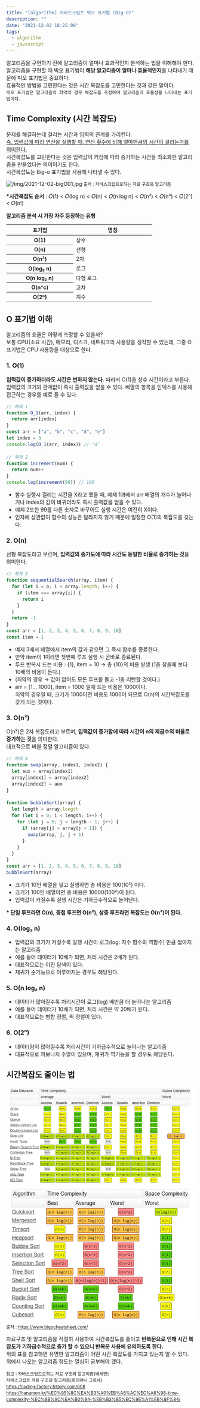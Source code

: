 ```yaml
---
title: "[algorithm] 자바스크립트 빅오 표기법 (Big-O)"
description: ""
date: "2021-12-02 18:25:00"
tags:
  - algorithm
  - javascript
---
```


알고리즘을 구현하기 전에 알고리즘이 얼마나 효과적인지 분석하는 법을 이해해야 한다.<br>
알고리즘을 구현할 때 빅오 표기법이 **해당 알고리즘이 얼마나 효율적인지**를 나타내기 때문에 빅오 표기법은 중요하다.<br>
효율적인 방법을 고민한다는 것은 시간 복잡도를 고민한다는 것과 같은 말이다. <br>
`빅오 표기법은 알고리즘의 최악의 경우 복잡도를 측정하며 알고리즘의 효율성을 나타내는 표기법이다.`

## Time Complexity (시간 복잡도)

문제를 해결하는데 걸리는 시간과 입력의 관계를 가리킨다. <br>
<u>즉, 입력값에 따라 연산을 실행할 때, 연산 횟수에 비해 얼마만큼의 시간이 걸리는가를 의미한다. </u><br>
시간복잡도를 고민한다는 것은 입력값이 커짐에 따라 증가하는 시간을 최소화한 알고리즘을 만들었다는 의미이기도 한다.<br>
시간복잡도는 Big-o 표기법을 사용해 나타낼 수 있다.<br>

![/img/2021-12-02-bigO01.jpg](/img/2021-12-02-bigO01.jpg)
<small class="from">출처 : 자바스크립트로하는 자료 구조와 알고리즘</small><br>

**\*시간복잡도 순서** : 𝑂(1) < 𝑂(log n) < 𝑂(n) < 𝑂(n log n) < 𝑂(n²) < 𝑂(n³) < 𝑂(2ⁿ) < 𝑂(n!)

**알고리즘 분석 시 가장 자주 등장하는 유형**

<table style="width: auto;">
    <colgroup>
        <col style="width:180px;">
        <col style="width:210px;">
    </colgroup>
    <thead>
        <tr>
            <th>표기법</th>
            <th>명칭</th>
        </tr>
    </thead>
    <tbody>
        <tr>
            <th>O(1)</th>
            <td>상수</td>
        </tr>
        <tr>
            <th>O(n)</th>
            <td>선형</td>
        </tr>
        <tr>
            <th>O(n²)</th>
            <td>2차</td>
        </tr>
        <tr>
            <th>O(log₂ n)</th>
            <td>로그</td>
        </tr>
        <tr>
            <th>O(n log₂ n)</th>
            <td>다형 로그</td>
        </tr>
        <tr>
            <th>O(n^c)</th>
            <td>고차</td>
        </tr>
        <tr>
            <th>O(2ⁿ)</th>
            <td>지수</td>
        </tr>
    </tbody>
</table>

## O 표기법 이해

알고리즘의 효율은 어떻게 측정할 수 있을까? <br>
보통 CPU(소요 시간), 메모리, 디스크, 네트워크의 사용량을 생각할 수 있는데, 그중 O 표기법은 CPU 사용량을 대상으로 한다.

### 1. O(1)

**입력값이 증가하더라도 시간은 변하지 않는다.** 따라서 O(1)을 상수 시간이라고 부른다. <br>
입력값의 크기와 관계없이 즉시 출력값을 얻을 수 있다.
배열의 항목을 인덱스를 사용해 접근하는 경우를 예로 들 수 있다.

```js
// 예제 1
function O_1(arr, index) {
  return arr[index]
}
const arr = ["a", "b", "c", "d", "e"]
let index = 3
console.log(O_1(arr, index)) // 'd'

// 예제 2
function increment(num) {
  return num++
}
console.log(increment(99)) // 100
```

- 함수 실행시 걸리는 시간을 X라고 했을 때, 예제 1과에서 arr 배열의 개수가 늘어나거나 index의 값이 바뀌더라도 즉시 출력값을 얻을 수 있다.
- 예제 2또한 99를 다른 숫자로 바꾸어도 실행 시간은 여전히 X이다.
- 인자에 상관없이 함수의 성능은 달라지지 않기 때문에 일정한 O(1)의 복잡도를 갖는다.

### 2. O(n)

선형 복잡도라고 부르며, **입력값의 증가도에 따라 시간도 동일한 비율로 증가하는 것**을 의미한다.

```js
// 예제 3
function sequentialSearch(array, item) {
  for (let i = o; i < array.length; i++) {
    if (item === array[i]) {
      return i
    }
  }
  return -1
}
const arr = [1, 2, 3, 4, 5, 6, 7, 8, 9, 10]
const item = 1
```

- 예제 3에서 배열에서 item의 값과 같으면 그 즉시 함수를 종료한다.
- 만약 item이 1이라면 첫번째 루프 실행 시 곧바로 종료된다.
- 루프 반복시 드는 비용 : {1}, item = 10 → 총 {10}의 비용 발생 (1을 찾을때 보다 10배의 비용이 든다.)
- (최악의 경우 → 값이 없어도 모든 루프를 돌고 -1을 리턴할 것이다.)
- arr = [1... 1000], item = 1000 일때 드는 비용은 1000이다.<br>
  최악의 경우일 때, 크기가 1000이면 비용도 1000이 되므로 O(n)의 시간복잡도를 갖게 되는 것이다.

### 3. O(n²)

O(n²)은 2차 복잡도라고 부르며, **입력값이 증가함에 따라 시간이 n의 제곱수의 비율로 증가하는 것**을 의미한다. <br>
대표적으로 버블 정렬 알고리즘이 있다.

```js
// 예제 4
function swap(array, index1, index2) {
  let aux = array[index1]
  array[index1] = array[index2]
  array[index2] = aux
}

function bubbleSort(array) {
  let length = array.length
  for (let i = 0; i < length; i++) {
    for (let j = 0; j < length - 1; j++) {
      if (array[j] > array[j + 1]) {
        swap(array, j, j + 1)
      }
    }
  }
}
const arr = [1, 2, 3, 4, 5, 6, 7, 8, 9, 10]
bubbleSort(array)
```

- 크기가 10인 배열을 넣고 실행하면 총 비용은 100(10²) 이다.
- 크기가 100인 배열이면 총 비용은 10000(100²)이 된다.
- 입력값이 커질수록 실행 시간은 기하급수적으로 늘어난다.

**\* 단일 루프라면 O(n), 중첩 루프면 O(n²), 삼중 루프라면 복잡도는 O(n³)이 된다.**

### 4. O(log₂ n)

- 입력값의 크기가 커질수록 실행 시간이 로그(log: 지수 함수의 역함수) 만큼 짧아지는 알고리즘
- 예를 들어 데이터가 10배가 되면, 처리 시간은 2배가 된다.
- 대표적으로는 이진 탐색이 있다.
- 재귀가 순기능으로 이루어지는 경우도 해당된다.

### 5. O(n log₂ n)

- 데이터가 많아질수록 처리시간이 로그(log) 배만큼 더 늘어나는 알고리즘
- 예를 들어 데이터가 10배가 되면, 처리 시간은 약 20배가 된다.
- 대표적으로는 병합 정렬, 퀵 정렬이 있다.

### 6. O(2ⁿ)

- 데이터량이 많아질수록 처리시간이 기하급수적으로 늘어나는 알고리즘
- 대표적으로 피보나치 수열이 있으며, 재귀가 역기능을 할 경우도 해당된다.

## 시간복잡도 줄이는 법

![img/2021-12-02-bigO02.jpg](img/2021-12-02-bigO02.jpg)
![img/2021-12-02-bigO03.jpg](img/2021-12-02-bigO03.jpg)
<small class="from">출처 : <a href="https://www.bigocheatsheet.com/" target="_blank">https://www.bigocheatsheet.com/</a></small>

자료구조 및 알고리즘을 적절히 사용하여 시간복잡도를 줄이고 **반복문으로 인해 시간 복잡도가 기하급수적으로 증가 할 수 있으니 반복문 사용에 유의하도록 한다.** <br>
위의 표를 참고하면 유명한 알고리즘이 어떤 시간 복잡도를 가지고 있는지 알 수 있다. <br>
위에서 나오는 알고리즘 정도는 열심히 공부해야 겠다.

<small class="from add">참고 : 자바스크립트로하는 자료 구조와 알고리즘(배세민)<br>
자바스크립트 자료 구조와 알고리즘(로이아니 그로네)<br>
<a href="https://coding-factory.tistory.com/608" tearget="_blank">https://coding-factory.tistory.com/608</a><br>
<a href="https://hanamon.kr/%EC%95%8C%EA%B3%A0%EB%A6%AC%EC%A6%98-time-complexity-%EC%8B%9C%EA%B0%84-%EB%B3%B5%EC%9E%A1%EB%8F%84/" tearget="_blank">https://hanamon.kr/%EC%95%8C%EA%B3%A0%EB%A6%AC%EC%A6%98-time-complexity-%EC%8B%9C%EA%B0%84-%EB%B3%B5%EC%9E%A1%EB%8F%84/</a>
</small>
